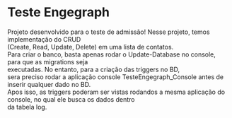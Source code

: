 # Teste Engegraph
 Projeto desenvolvido para o teste de admissão!
 Nesse projeto, temos implementação do CRUD<br>
 (Create, Read, Update, Delete) em uma lista de contatos.<br>
 Para criar o banco, basta apenas rodar o Update-Database no
 console, para que as migrations seja<br>
 executadas. No entanto, para a criação das triggers no BD,<br>
 sera preciso rodar a aplicação console TesteEngegraph_Console
 antes de inserir qualquer dado no BD.<br>
 Apos isso, as triggers poderam ser vistas rodandos a mesma
 aplicação do console, no qual ele busca os dados dentro<br>
 da tabela log.
